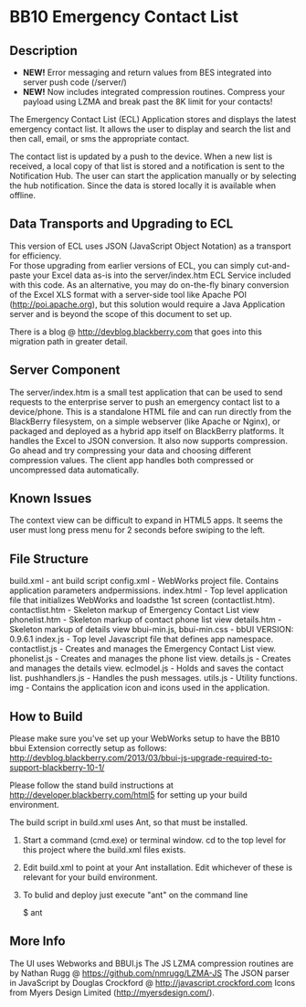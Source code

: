 BB10 Emergency Contact List
========

## Description

* __NEW!__ Error messaging and return values from BES integrated into server push code (/server/)
* __NEW!__ Now includes integrated compression routines. Compress your payload using LZMA and break
past the 8K limit for your contacts!

The Emergency Contact List (ECL) Application stores and displays the
latest emergency contact list.  It allows the user to display and
search the list and then call, email, or sms the appropriate contact.

The contact list is updated by a push to the device.  When a new list
is received, a local copy of that list is stored and a notification is
sent to the Notification Hub.  The user can start the application
manually or by selecting the hub notification.  Since the data is
stored locally it is available when offline.

## Data Transports and Upgrading to ECL 

This version of ECL uses JSON (JavaScript Object Notation) as a transport for efficiency.  
For those upgrading from earlier versions of ECL, you can simply cut-and-paste your Excel 
data as-is into the server/index.htm ECL Service included with this code.  As an alternative, 
you may do on-the-fly binary conversion of the Excel XLS format with a server-side tool like
Apache POI (http://poi.apache.org), but this solution would require a Java Application server 
and is beyond the scope of this document to set up.

There is a blog @ http://devblog.blackberry.com that goes into this migration path in 
greater detail.

## Server Component

The server/index.htm is a small test application that can be used to send requests
to the enterprise server to push an emergency contact list to a device/phone.
This is a standalone HTML file and can run directly from the BlackBerry filesystem,
on a simple webserver (like Apache or Nginx), or packaged and deployed as a hybrid app
itself on BlackBerry platforms.  It handles the Excel to JSON conversion.  It also now
supports compression.  Go ahead and try compressing your data and choosing different compression
values.  The client app handles both compressed or uncompressed data automatically.


## Known Issues

The context view can be difficult to expand in HTML5 apps. 
It seems the user must long press menu for 2 seconds before swiping to
the left.

##  File Structure
build.xml - ant build script
config.xml - WebWorks project file.  Contains application parameters andpermissions.
index.html - Top level application file that initializes WebWorks and loadsthe 1st screen (contactlist.htm).
contactlist.htm - Skeleton markup of Emergency Contact List view
phonelist.htm - Skeleton markup of contact phone list view
details.htm - Skeleton markup of details view
bbui-min.js, bbui-min.css -  bbUI VERSION: 0.9.6.1
index.js - Top level Javascript file that defines app namespace.
contactlist.js - Creates and manages the Emergency Contact List view.
phonelist.js - Creates and manages the phone list view.
details.js - Creates and manages the details view.
eclmodel.js - Holds and saves the contact list.
pushhandlers.js - Handles the push messages.
utils.js - Utility functions.  
img - Contains the application icon and icons used in the application.

## How to Build

Please make sure you've set up your WebWorks setup to have the BB10 bbui Extension 
correctly setup as follows:
	http://devblog.blackberry.com/2013/03/bbui-js-upgrade-required-to-support-blackberry-10-1/

Please follow the stand build instructions at http://developer.blackberry.com/html5
for setting up your build environment.

The build script in build.xml uses Ant, so that must be installed.

1. Start a command (cmd.exe) or terminal window. cd to the top level for
   this project where the build.xml files exists.

2. Edit build.xml to point at your Ant installation.  Edit whichever of
   these is relevant for your build environment.

   <property name="anthome.mac"
    value="/.../BB10-WebWorks-Community-Samples/Ant-Build-Script/tools/apache-ant-1.8.2"/>

   <property name="anthome.win"
   value="C:\...\src\Ant-Build-Script\Ant-Build-Script\tools\apache-ant-1.8.2" />

3. To bulid and deploy just execute "ant" on the command line

   $ ant


## More Info

The UI uses Webworks and BBUI.js
The JS LZMA compression routines are by Nathan Rugg @ https://github.com/nmrugg/LZMA-JS
The JSON parser in JavaScript by Douglas Crockford @ http://javascript.crockford.com
Icons from Myers Design Limited (http://myersdesign.com/).
